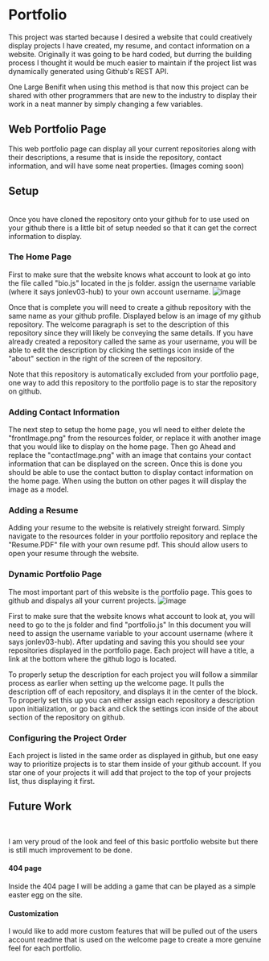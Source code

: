 # Portfolio

This project was started because I desired a website that could creatively display projects I have created, my resume, and contact information on a website. Originally it was going to be hard coded, but durring the building process I thought it would be much easier to maintain if the project list was dynamically generated using Github's REST API. 

One Large Benifit when using this method is that now this project can be shared with other programmers that are new to the industry to display their work in a neat manner by simply changing a few variables. 


## Web Portfolio Page
This web portfolio page can display all your current repositories along with their descriptions, a resume that is inside the repository, contact information, and will have some neat properties. (Images coming soon)

## Setup
 <br />
Once you have cloned the repository onto your github for to use used on your github there is a little bit of setup needed so that it can get the correct information to display. 
 
### The Home Page
First to make sure that the website knows what account to look at go into the file called "bio.js" located in the js folder. assign the username variable (where it says jonlev03-hub) to your own account username.
![image](https://user-images.githubusercontent.com/81537476/171308346-034d823a-3dd7-42ff-a190-7f9222ad5dce.png)


Once that is complete you will need to create a github repository with the same name as your github profile. Displayed below is an image of my github repository. The welcome paragraph is set to the description of this repository since they will likely be conveying the same details. If you have already created a repository called the same as your username, you will be able to edit the description by clicking the settings icon inside of the "about" section in the right of the screen of the repository.

Note that this repository is automatically excluded from your portfolio page, one way to add this repository to the portfolio page is to star the repository on github.

### Adding Contact Information
The next step to setup the home page, you wll need to either delete the "frontImage.png" from the resources folder, or replace it with another image that you would like to display on the home page. Then go Ahead and replace the "contactImage.png" with an image that contains your contact information that can be displayed on the screen. Once this is done you should be able to use the contact button to display contact information on the home page. When using the button on other pages it will display the image as a model. 

### Adding a Resume
Adding your resume to the website is relatively streight forward. Simply navigate to the resources folder in your portfolio repository and replace the "Resume.PDF" file with your own resume pdf. This should allow users to open your resume through the website.

### Dynamic Portfolio Page
The most important part of this website is the portfolio page. This goes to github and dispalys all your current projects.
![image](https://user-images.githubusercontent.com/81537476/171308294-1831f218-233e-47a1-a5c3-cf258ee0074b.png)


First to make sure that the website knows what account to look at, you will need to go to the js folder and find "portfolio.js" In this document you will need to assign the username variable to your account username (where it says jonlev03-hub). After updating and saving this you should see your repositories displayed in the portfolio page. Each project will have a title, a link at the bottom where the github logo is located. 

To properly setup the description for each project you will follow a simmilar process as earlier when setting up the welcome page. It pulls the description off of each repository, and displays it in the center of the block. To properly set this up you can either assign each repository a description upon initialization, or go back and click the settings icon inside of the about section of the repository on github. 

### Configuring the Project Order
Each project is listed in the same order as displayed in github, but one easy way to prioritize projects is to star them inside of your github account. If you star one of your projects it will add that project to the top of your projects list, thus displaying it first. 



## Future Work
<br />

I am very proud of the look and feel of this basic portfolio website but there is still much improvement to be done. 

#### 404 page
Inside the 404 page I will be adding a game that can be played as a simple easter egg on the site. 

#### Customization
I would like to add more custom features that will be pulled out of the users account readme that is used on the welcome page to create a more genuine feel for each portfolio.
